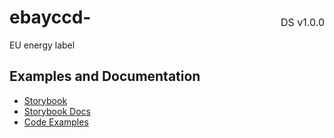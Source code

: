 <h1 style="display: flex; justify-content: space-between; align-items: center;">
    <span>
        ebayccd-
    </span>
    <span style="font-weight: normal; font-size: medium; margin-bottom: -15px;">
        DS v1.0.0
    </span>
</h1>

EU energy label

## Examples and Documentation

-   [Storybook](https://ebay.github.io/ebayui-core/?path=/story/graphics-icons-ebay-ccd)
-   [Storybook Docs](https://ebay.github.io/ebayui-core/?path=/docs/graphics-icons-ebay-ccd)
-   [Code Examples](https://github.com/eBay/ebayui-core/tree/master/src/components/ebay-ccd/examples)

